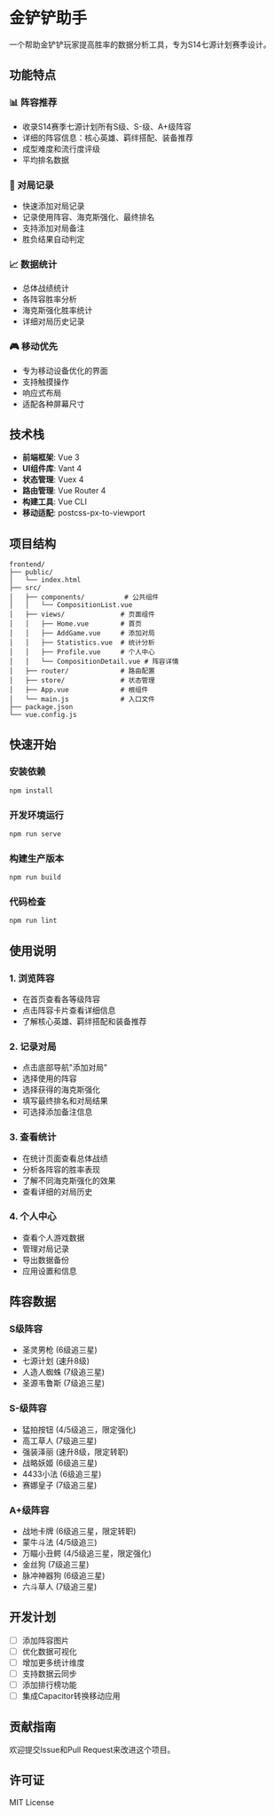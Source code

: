 # 金铲铲助手

一个帮助金铲铲玩家提高胜率的数据分析工具，专为S14七源计划赛季设计。

## 功能特点

### 📊 阵容推荐
- 收录S14赛季七源计划所有S级、S-级、A+级阵容
- 详细的阵容信息：核心英雄、羁绊搭配、装备推荐
- 成型难度和流行度评级
- 平均排名数据

### 📝 对局记录
- 快速添加对局记录
- 记录使用阵容、海克斯强化、最终排名
- 支持添加对局备注
- 胜负结果自动判定

### 📈 数据统计
- 总体战绩统计
- 各阵容胜率分析
- 海克斯强化胜率统计
- 详细对局历史记录

### 🎮 移动优先
- 专为移动设备优化的界面
- 支持触摸操作
- 响应式布局
- 适配各种屏幕尺寸

## 技术栈

- **前端框架**: Vue 3
- **UI组件库**: Vant 4
- **状态管理**: Vuex 4
- **路由管理**: Vue Router 4
- **构建工具**: Vue CLI
- **移动适配**: postcss-px-to-viewport

## 项目结构

```
frontend/
├── public/
│   └── index.html
├── src/
│   ├── components/          # 公共组件
│   │   └── CompositionList.vue
│   ├── views/              # 页面组件
│   │   ├── Home.vue        # 首页
│   │   ├── AddGame.vue     # 添加对局
│   │   ├── Statistics.vue  # 统计分析
│   │   ├── Profile.vue     # 个人中心
│   │   └── CompositionDetail.vue # 阵容详情
│   ├── router/             # 路由配置
│   ├── store/              # 状态管理
│   ├── App.vue             # 根组件
│   └── main.js             # 入口文件
├── package.json
└── vue.config.js
```

## 快速开始

### 安装依赖
```bash
npm install
```

### 开发环境运行
```bash
npm run serve
```

### 构建生产版本
```bash
npm run build
```

### 代码检查
```bash
npm run lint
```

## 使用说明

### 1. 浏览阵容
- 在首页查看各等级阵容
- 点击阵容卡片查看详细信息
- 了解核心英雄、羁绊搭配和装备推荐

### 2. 记录对局
- 点击底部导航"添加对局"
- 选择使用的阵容
- 选择获得的海克斯强化
- 填写最终排名和对局结果
- 可选择添加备注信息

### 3. 查看统计
- 在统计页面查看总体战绩
- 分析各阵容的胜率表现
- 了解不同海克斯强化的效果
- 查看详细的对局历史

### 4. 个人中心
- 查看个人游戏数据
- 管理对局记录
- 导出数据备份
- 应用设置和信息

## 阵容数据

### S级阵容
- 圣灵男枪 (6级追三星)
- 七源计划 (速升8级)
- 人造人蜘蛛 (7级追三星)
- 圣源韦鲁斯 (7级追三星)

### S-级阵容
- 猛拍按钮 (4/5级追三，限定强化)
- 高工草人 (7级追三星)
- 强装泽丽 (速升8级，限定转职)
- 战略妖姬 (6级追三星)
- 4433小法 (6级追三星)
- 赛娜皇子 (7级追三星)

### A+级阵容
- 战地卡牌 (6级追三星，限定转职)
- 蒙牛斗法 (4/5级追三)
- 万瞄小丑鳄 (4/5级追三星，限定强化)
- 金丝狗 (7级追三星)
- 脉冲神器狗 (6级追三星)
- 六斗草人 (7级追三星)

## 开发计划

- [ ] 添加阵容图片
- [ ] 优化数据可视化
- [ ] 增加更多统计维度
- [ ] 支持数据云同步
- [ ] 添加排行榜功能
- [ ] 集成Capacitor转换移动应用

## 贡献指南

欢迎提交Issue和Pull Request来改进这个项目。

## 许可证

MIT License 